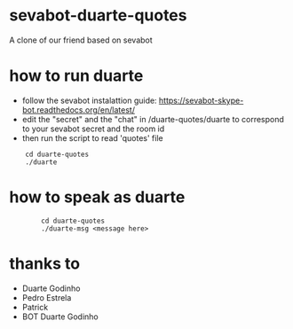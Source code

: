 # sevabot-duarte-quotes
A clone of our friend based on sevabot

# how to run duarte
- follow the sevabot instalattion guide: https://sevabot-skype-bot.readthedocs.org/en/latest/
- edit the "secret" and the "chat" in /duarte-quotes/duarte to correspond to your sevabot secret and the room id
- then run the script to read 'quotes' file
``` shell
	cd duarte-quotes
	./duarte
```

# how to speak as duarte
``` shell
        cd duarte-quotes
        ./duarte-msg <message here>
```

# thanks to
- Duarte Godinho
- Pedro Estrela
- Patrick
- BOT Duarte Godinho

